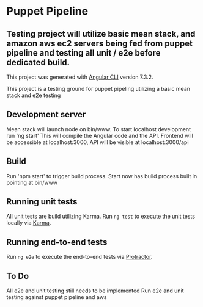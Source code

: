 # Puppet Pipeline

## Testing project will utilize basic mean stack, and amazon aws ec2 servers being fed from puppet pipeline and testing all unit / e2e before dedicated build. 

This project was generated with [Angular CLI](https://github.com/angular/angular-cli) version 7.3.2.

This project is a testing ground for puppet pipeling utilizing a basic mean stack and e2e testing

## Development server

Mean stack will launch node on bin/www. To start localhost development run 'ng start' This will compile the Angular code and the API. Frontend will be accessible at localhost:3000, API will be visible at localhost:3000/api


## Build

Run 'npm start' to trigger build process. Start now has build process built in pointing at bin/www

## Running unit tests

All unit tests are build utilizing Karma.
Run `ng test` to execute the unit tests locally via [Karma](https://karma-runner.github.io).

## Running end-to-end tests

Run `ng e2e` to execute the end-to-end tests via [Protractor](http://www.protractortest.org/).

## To Do

All e2e and unit testing still needs to be implemented
Run e2e and unit testing against puppet pipeline and aws


